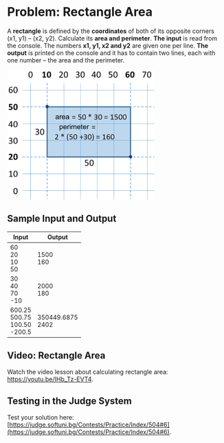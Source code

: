 # Problem: Rectangle Area

A **rectangle** is defined by the **coordinates** of both of its opposite corners (x1, y1) – (x2, y2). Calculate its  **area and perimeter**. **The input** is read from the console. The numbers **x1, y1, x2 and y2** are given one per line. **The output** is printed on the console and it has to contain two lines, each with one number – the area and the perimeter.

![](/assets/chapter-2-images/07.Rectangle-area-01.png)

## Sample Input and Output

| Input | Output |
|--------------------------------------|--------------------|
|60<br>20<br>10<br>50                  |1500<br>160         |
|30<br>40<br>70<br>-10                 |2000<br>180         |
|600.25<br>500.75<br>100.50<br>-200.5  |350449.6875<br>2402 |

## Video: Rectangle Area

Watch the video lesson about calculating rectangle area: https://youtu.be/IHb_Tz-EVT4.

## Testing in the Judge System

Test your solution here: [https://judge.softuni.bg/Contests/Practice/Index/504#6](https://judge.softuni.bg/Contests/Practice/Index/504#6).
